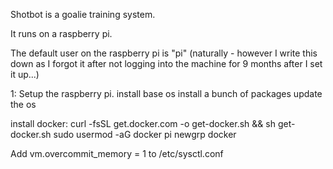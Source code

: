 Shotbot is a goalie training system.

It runs on a raspberry pi.

The default user on the raspberry pi is "pi" (naturally - 
however I write this down as I forgot it after not logging into the machine for 9 months after I set it up...)

1: Setup the raspberry pi.
install base os
install a bunch of packages
update the os

install docker:
curl -fsSL get.docker.com -o get-docker.sh && sh get-docker.sh
sudo usermod -aG docker pi
newgrp docker

Add vm.overcommit_memory = 1 to /etc/sysctl.conf

